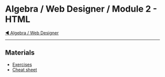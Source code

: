 # Algebra / Web Designer / Module 2 - HTML

[:arrow_backward: Algebra / Web Designer](../)

---

## Materials

* [Exercises](exercises/)
* [Cheat sheet](cheat-sheet.md)
